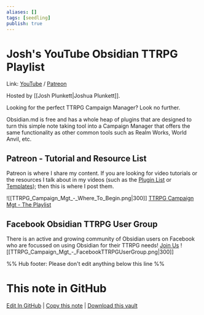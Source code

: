 ```yaml
---
aliases: []
tags: [seedling]
publish: true
---
```


# Josh's YouTube Obsidian TTRPG Playlist

Link: [YouTube](https://youtube.com/playlist?list=PLV5XWfKkFpk7MJTKv5YdSSpT9b-vLslWu) / [Patreon](https://www.patreon.com/JPlunkett)

Hosted by [[Josh Plunkett|Joshua Plunkett]].

Looking for the perfect TTRPG Campaign Manager? Look no further.

Obsidian.md is free and has a whole heap of plugins that are designed to turn this simple note taking tool into a Campaign Manager that offers the same functionality as other common tools such as Realm Works, World Anvil, etc.

## Patreon - Tutorial and Resource List

Patreon is where I share my content. If you are looking for video tutorials or the resources I talk about in my videos (such as the [Plugin List](https://www.patreon.com/posts/59873493) or [Templates](https://www.patreon.com/posts/59509023)); then this is where I post them.

![[TTRPG_Campaign_Mgt_-_Where_To_Begin.png|300]]
[TTRPG Campaign Mgt - The Playlist](https://www.patreon.com/JPlunkett)

## Facebook Obsidian TTRPG User Group

There is an active and growing community of Obsidian users on Facebook who are focussed on using Obsidian for their TTRPG needs! [Join Us](https://www.facebook.com/groups/obsidianttrpgusers)
![[TTRPG_Campaign_Mgt_-_FacebookTTRPGUserGroup.png|300]]

%% Hub footer: Please don't edit anything below this line %%

# This note in GitHub

<span class="git-footer">[Edit In GitHub](https://github.dev/obsidian-community/obsidian-hub/blob/main/04%20-%20Guides%2C%20Workflows%2C%20%26%20Courses/Guides/Using%20Obsidian%20as%20a%20TTRPG%20Campaign%20Manager.md "git-hub-edit-note") | [Copy this note](https://raw.githubusercontent.com/obsidian-community/obsidian-hub/main/04%20-%20Guides%2C%20Workflows%2C%20%26%20Courses/Guides/Using%20Obsidian%20as%20a%20TTRPG%20Campaign%20Manager.md "git-hub-copy-note") | [Download this vault](https://github.com/obsidian-community/obsidian-hub/archive/refs/heads/main.zip "git-hub-download-vault") </span>
